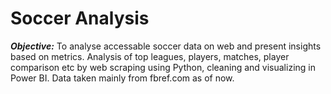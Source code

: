 # Soccer Analysis
**_Objective:_**
To analyse accessable soccer data on web and present insights based on metrics.
Analysis of top leagues, players, matches, player comparison etc by web scraping using Python, cleaning and visualizing in Power BI.
Data taken mainly from fbref.com as of now.
